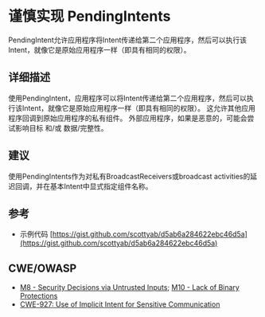# 谨慎实现 PendingIntents

PendingIntent允许应用程序将Intent传递给第二个应用程序，然后可以执行该Intent，就像它是原始应用程序一样（即具有相同的权限）。

## 详细描述 

使用PendingIntent，应用程序可以将Intent传递给第二个应用程序，然后可以执行该Intent，就像它是原始应用程序一样（即具有相同的权限）。 这允许其他应用程序回调到原始应用程序的私有组件。 外部应用程序，如果是恶意的，可能会尝试影响目标 和/或 数据/完整性。

## 建议

使用PendingIntents作为对私有BroadcastReceivers或broadcast activities的延迟回调，并在基本Intent中显式指定组件名称。

## 参考 

 * 示例代码 [https://gist.github.com/scottyab/d5ab6a284622ebc46d5a](https://gist.github.com/scottyab/d5ab6a284622ebc46d5a)

## CWE/OWASP

 * [M8 - Security Decisions via Untrusted Inputs](https://www.owasp.org/index.php/Mobile_Top_10_2014-M8); [M10 - Lack of Binary Protections](https://www.owasp.org/index.php/Mobile_Top_10_2014-M10)
 * [CWE-927: Use of Implicit Intent for Sensitive Communication](http://cwe.mitre.org/data/definitions/927.html)
